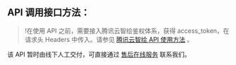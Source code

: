 ## API 调用接口方法：
>!在使用 API 之前，需要接入腾讯云智绘鉴权体系，获得 access_token，在请求头 Headers 中传入。请参见 [腾讯云智绘 API 使用方法](https://cloud.tencent.com/document/product/1351) 。

该 API 暂时由线下人工交付，可直接通过 [售后在线服务](https://cloud.tencent.com/online-service?from=connect-us) 联系我们。
